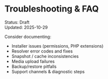 # Troubleshooting & FAQ

Status: Draft  
Updated: 2025-10-29

Consider documenting:
- Installer issues (permissions, PHP extensions)
- Resolver error codes and fixes
- Snapshot / cache inconsistencies
- Media upload failures
- Backup/restore pitfalls
- Support channels & diagnostic steps
